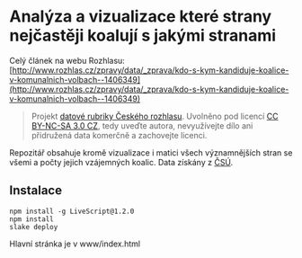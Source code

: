 # Analýza a vizualizace které strany nejčastěji koalují s jakými stranami

Celý článek na webu Rozhlasu: [http://www.rozhlas.cz/zpravy/data/_zprava/kdo-s-kym-kandiduje-koalice-v-komunalnich-volbach--1406349](http://www.rozhlas.cz/zpravy/data/_zprava/kdo-s-kym-kandiduje-koalice-v-komunalnich-volbach--1406349)

> Projekt [datové rubriky Českého rozhlasu](http://www.rozhlas.cz/zpravy/data/). Uvolněno pod licencí [CC BY-NC-SA 3.0 CZ](http://creativecommons.org/licenses/by-nc-sa/3.0/cz/), tedy uveďte autora, nevyužívejte dílo ani přidružená data komerčně a zachovejte licenci.

Repozitář obsahuje kromě vizualizace i matici všech významnějších stran se všemi a počty jejich vzájemných koalic. Data získány z [ČSÚ](http://volby.cz/).

## Instalace

    npm install -g LiveScript@1.2.0
    npm install
    slake deploy

Hlavní stránka je v www/index.html
